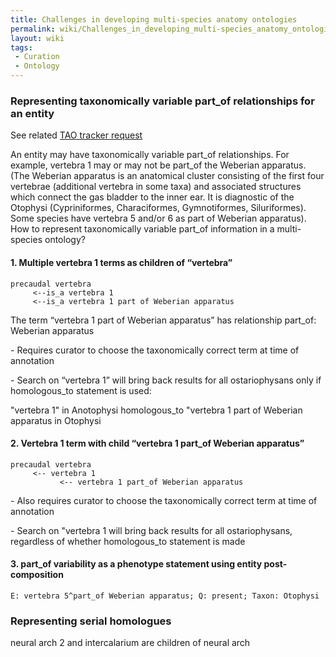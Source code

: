 ```yaml
---
title: Challenges in developing multi-species anatomy ontologies
permalink: wiki/Challenges_in_developing_multi-species_anatomy_ontologies
layout: wiki
tags:
 - Curation
 - Ontology
---
```


### Representing taxonomically variable part_of relationships for an entity

See related [TAO tracker
request](http://sourceforge.net/tracker/index.php?func=detail&aid=2137065&group_id=76834&atid=994764)

An entity may have taxonomically variable part_of relationships. For
example, vertebra 1 may or may not be part_of the Weberian apparatus.
(The Weberian apparatus is an anatomical cluster consisting of the first
four vertebrae (additional vertebra in some taxa) and associated
structures which connect the gas bladder to the inner ear. It is
diagnostic of the Otophysi (Cypriniformes, Characiformes, Gymnotiformes,
Siluriformes). Some species have vertebra 5 and/or 6 as part of Weberian
apparatus). How to represent taxonomically variable part_of information
in a multi-species ontology?

#### 1. Multiple vertebra 1 terms as children of “vertebra”

`precaudal vertebra`  
`     <--is_a vertebra 1`  
`     <--is_a vertebra 1 part of Weberian apparatus`

The term “vertebra 1 part of Weberian apparatus” has relationship
part_of: Weberian apparatus

\- Requires curator to choose the taxonomically correct term at time of
annotation

\- Search on “vertebra 1” will bring back results for all ostariophysans
only if homologous_to statement is used:

"vertebra 1" in Anotophysi homologous_to "vertebra 1 part of Weberian
apparatus in Otophysi

#### 2. Vertebra 1 term with child “vertebra 1 part_of Weberian apparatus”

`precaudal vertebra`  
`     <-- vertebra 1`  
`           <-- vertebra 1 part_of Weberian apparatus`

\- Also requires curator to choose the taxonomically correct term at
time of annotation

\- Search on "vertebra 1 will bring back results for all ostariophysans,
regardless of whether homologous_to statement is made

#### 3. part_of variability as a phenotype statement using entity post-composition

`E: vertebra 5^part_of Weberian apparatus; Q: present; Taxon: Otophysi`

### Representing serial homologues

neural arch 2 and intercalarium are children of neural arch
